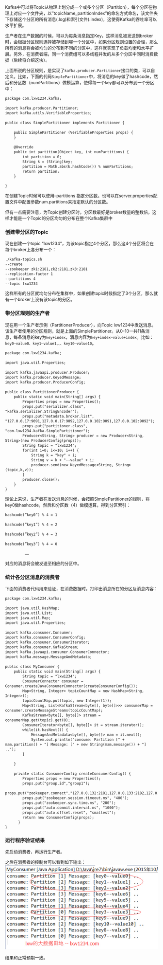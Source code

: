 Kafka中可以将Topic从物理上划分成一个或多个分区（Partition），每个分区在物理上对应一个文件夹，以”topicName_partitionIndex”的命名方式命名，该文件夹下存储这个分区的所有消息(.log)和索引文件(.index)，这使得Kafka的吞吐率可以水平扩展。

生产者在生产数据的时候，可以为每条消息指定Key，这样消息被发送到broker时，会根据分区规则选择被存储到哪一个分区中，如果分区规则设置的合理，那么所有的消息将会被均匀的分布到不同的分区中，这样就实现了负载均衡和水平扩展。另外，在消费者端，同一个消费组可以多线程并发的从多个分区中同时消费数据（后续将介绍这块）。

上面所说的分区规则，是实现了`kafka.producer.Partitioner`接口的类，可以自定义。比如，下面的代码`SimplePartitioner`中，将消息的key做了hashcode，然后和分区数（numPartitions）做模运算，使得每一个key都可以分布到一个分区中：
```
package com.lxw1234.kafka;

import kafka.producer.Partitioner;
import kafka.utils.VerifiableProperties;

public class SimplePartitioner implements Partitioner {

	public SimplePartitioner (VerifiableProperties props) {
	}

	@Override
	public int partition(Object key, int numPartitions) {
		int partition = 0;
		String k = (String)key;
		partition = Math.abs(k.hashCode()) % numPartitions;
		return partition;
	}

}
```
在创建Topic时候可以使用–partitions <numPartitions>指定分区数。也可以在server.properties配置文件中配置参数num.partitions来指定默认的分区数。

但有一点需要注意，为Topic创建分区时，分区数最好是broker数量的整数倍，这样才能是一个Topic的分区均匀的分布在整个Kafka集群中

### 创建带分区的Topic

现在创建一个topic “lxw1234”，为该topic指定4个分区，那么这4个分区将会在每个broker上各分布一个：
```
./kafka-topics.sh
--create
--zookeeper zk1:2181,zk2:2181,zk3:2181
--replication-factor 1
--partitions 4
--topic lxw1234
```

这样所有的分区就均匀分布在集群中，如果创建topic时候指定了3个分区，那么就有一个broker上没有该topic的分区。

### 带分区规则的生产者

现在用一个生产者示例（PartitionerProducer），向Topic lxw1234中发送消息。该生产者使用的分区规则，就是上面的SimplePartitioner。从0-10一共11条消息，每条消息的key为`key+index`，消息内容为`key+index–value+index`。比如：`key0–value0、key1–value1、、、key10–value10`。
```
package com.lxw1234.kafka;

import java.util.Properties;

import kafka.javaapi.producer.Producer;
import kafka.producer.KeyedMessage;
import kafka.producer.ProducerConfig;

public class PartitionerProducer {
	public static void main(String[] args) {
		Properties props = new Properties();
		props.put("serializer.class", "kafka.serializer.StringEncoder");
		props.put("metadata.broker.list", "127.0.0.17:9091,127.0.0.17:9092,127.0.0.102:9091,127.0.0.102:9092");
		props.put("partitioner.class", "com.lxw1234.kafka.SimplePartitioner");
		Producer<String, String> producer = new Producer<String, String>(new ProducerConfig(props));
	    String topic = "lxw1234";
	    for(int i=0; i<=10; i++) {
	    	String k = "key" + i;
	    	String v = k + "--value" + i;
	    	producer.send(new KeyedMessage<String, String>(topic,k,v));
	    }
	    producer.close();
	}
}
```
理论上来说，生产者在发送消息的时候，会按照SimplePartitioner的规则，将key0做hashcode，然后和分区数（4）做模运算，得到分区索引：
```
hashcode(”key0”) % 4 = 1

hashcode(”key1”) % 4 = 2

hashcode(”key2”) % 4 = 3

hashcode(”key3”) % 4 = 0

         ……
```
对应的消息将会被发送至相应的分区中。

### 统计各分区消息的消费者

下面的消费者代码用来验证，在消费数据时，打印出消息所在的分区及消息内容：
```
package com.lxw1234.kafka;

import java.util.HashMap;
import java.util.List;
import java.util.Map;
import java.util.Properties;

import kafka.consumer.Consumer;
import kafka.consumer.ConsumerConfig;
import kafka.consumer.ConsumerIterator;
import kafka.consumer.KafkaStream;
import kafka.javaapi.consumer.ConsumerConnector;
import kafka.message.MessageAndMetadata;

public class MyConsumer {
	public static void main(String[] args) {
		String topic = "lxw1234";
		ConsumerConnector consumer = Consumer.createJavaConsumerConnector(createConsumerConfig());
		Map<String, Integer> topicCountMap = new HashMap<String, Integer>();
		topicCountMap.put(topic, new Integer(1));
		Map<String, List<KafkaStream<byte[], byte[]>>> consumerMap = consumer.createMessageStreams(topicCountMap);
		KafkaStream<byte[], byte[]> stream =  consumerMap.get(topic).get(0);
		ConsumerIterator<byte[], byte[]> it = stream.iterator();
	    while(it.hasNext()) {
	    	MessageAndMetadata<byte[], byte[]> mam = it.next();
	    	System.out.println("consume: Partition [" + mam.partition() + "] Message: [" + new String(mam.message()) + "] ..");
	    }

	}

	private static ConsumerConfig createConsumerConfig() {
	    Properties props = new Properties();
	    props.put("group.id","group1");
	    props.put("zookeeper.connect","127.0.0.132:2181,127.0.0.133:2182,127.0.0.134:2183");
	    props.put("zookeeper.session.timeout.ms", "400");
	    props.put("zookeeper.sync.time.ms", "200");
	    props.put("auto.commit.interval.ms", "1000");
	    props.put("auto.offset.reset", "smallest");
	    return new ConsumerConfig(props);
	  }
}
```

### 运行程序验证结果

先启动消费者，再运行生产者。

之后在消费者的控制台可以看到如下输出：
![图1](assets/Kafka分区机制介绍与示例-1.jpg)

结果和正常预期一致。
